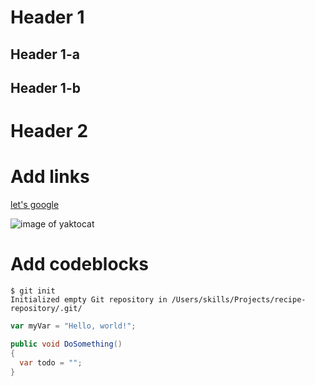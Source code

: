 # Header 1
## Header 1-a
## Header 1-b
# Header 2

# Add links
[let's google](https://www.google.be/)


![image of yaktocat](https://octodex.github.com/images/yaktocat.png)



# Add codeblocks
```
$ git init
Initialized empty Git repository in /Users/skills/Projects/recipe-repository/.git/
```

``` javascript
var myVar = "Hello, world!";
```

``` csharp
public void DoSomething()
{
  var todo = "";
}
```
